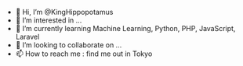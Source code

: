 - 👋 Hi, I’m @KingHippopotamus
- 👀 I’m interested in ...
- 🌱 I’m currently learning Machine Learning, Python, PHP, JavaScript, Laravel
- 💞️ I’m looking to collaborate on ...
- 📫 How to reach me : find me out in Tokyo

<!---
KingHippopotamus/KingHippopotamus is a ✨ special ✨ repository because its `README.md` (this file) appears on your GitHub profile.
You can click the Preview link to take a look at your changes.
--->
